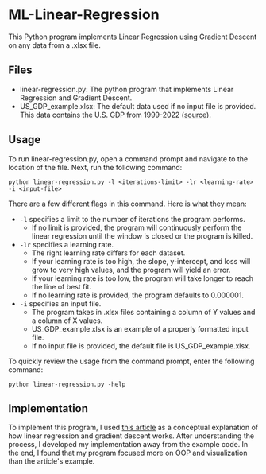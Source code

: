 # ML-Linear-Regression
This Python program implements Linear Regression using Gradient Descent on any data from a .xlsx file. 

## Files
- linear-regression.py: The python program that implements Linear Regression and Gradient Descent.
- US_GDP_example.xlsx: The default data used if no input file is provided. This data contains the U.S. GDP from 1999-2022 ([source](https://www.kaggle.com/datasets/alejopaullier/-gdp-by-country-1999-2022)).

## Usage
To run linear-regression.py, open a command prompt and navigate to the location of the file. Next, run the following command:

`python linear-regression.py -l <iterations-limit> -lr <learning-rate> -i <input-file>`

There are a few different flags in this command. Here is what they mean:
- `-l` specifies a limit to the number of iterations the program performs.
  - If no limit is provided, the program will continuously perform the linear regression until the window is closed or the program is killed.
- `-lr` specifies a learning rate.
  - The right learning rate differs for each dataset.
  - If your learning rate is too high, the slope, y-intercept, and loss will grow to very high values, and the program will yield an error.
  - If your learning rate is too low, the program will take longer to reach the line of best fit. 
  - If no learning rate is provided, the program defaults to 0.000001.
- `-i` specifies an input file.
  - The program takes in .xlsx files containing a column of Y values and a column of X values. 
  - US_GDP_example.xlsx is an example of a properly formatted input file.
  - If no input file is provided, the default file is US_GDP_example.xlsx.

To quickly review the usage from the command prompt, enter the following command:

`python linear-regression.py -help`

## Implementation
To implement this program, I used [this article](https://towardsdatascience.com/linear-regression-using-gradient-descent-97a6c8700931) as a conceptual explanation of how linear regression and gradient descent works. After understanding the process, I developed my implementation away from the example code. In the end, I found that my program focused more on OOP and visualization than the article's example.
